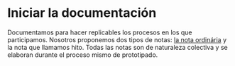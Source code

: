 # Iniciar la documentación #

Documentamos para hacer replicables los procesos en los que participamos. Nosotros proponemos dos tipos de notas: [la nota ordinária](https://github.com/docART/docs/blob/recipe/prototyping/06_descripcion_de_nota.md) y la nota que llamamos hito. Todas las notas son de naturaleza colectiva y se elaboran durante el proceso mismo de prototipado. 
